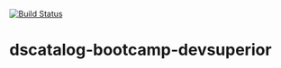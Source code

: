 [![Build Status](https://travis-ci.org/pedroaleph/dscatalog-bootcamp-devsuperior.svg?branch=main)](https://travis-ci.org/pedroaleph/dscatalog-bootcamp-devsuperior)

# dscatalog-bootcamp-devsuperior
